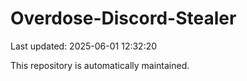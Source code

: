 # Overdose-Discord-Stealer

Last updated: 2025-06-01 12:32:20

This repository is automatically maintained.
